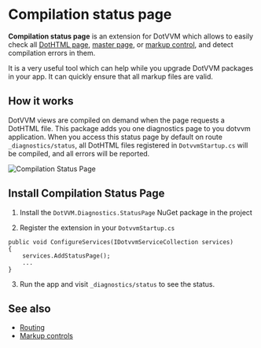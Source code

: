 # Compilation status page

**Compilation status page** is an extension for DotVVM which allows to easily check all [DotHTML page](~/pages/concepts/dothtml-markup/overview), [master page](~/pages/concepts/layout/master-pages), or [markup control](~/pages/concepts/control-development/markup-controls), and detect compilation errors in them. 

It is a very useful tool which can help while you upgrade DotVVM packages in your app. It can quickly ensure that all markup files are valid.

## How it works

DotVVM views are compiled on demand when the page requests a DotHTML file. This package adds you one diagnostics page to you dotvvm application. When you access this status page by default on route `_diagnostics/status`, all DotHTML files registered in `DotvvmStartup.cs` will be compiled, and all errors will be reported.

![Compilation Status Page](https://raw.githubusercontent.com/riganti/dotvvm-samples-compilation-status-page/42184142d7905be3d2e23661dbb1905c3ed4ba80/docs/sample.PNG)

## Install Compilation Status Page

1. Install the `DotVVM.Diagnostics.StatusPage` NuGet package in the project

2. Register the extension in your `DotvvmStartup.cs`

```CSHARP
public void ConfigureServices(IDotvvmServiceCollection services)
{
    services.AddStatusPage();
    ...
}
```

3. Run the app and visit `_diagnostics/status` to see the status.

## See also

* [Routing](~/pages/concepts/routing/overview)
* [Markup controls](~/pages/concepts/control-development/markup-controls)

